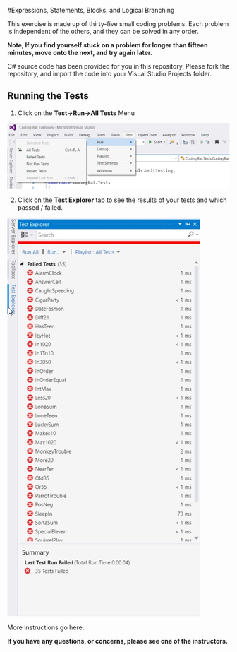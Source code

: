 #Expressions, Statements, Blocks, and Logical Branching

This exercise is made up of thirty-five small coding problems. Each problem is independent of the others, and they can be solved in any order. 

**Note, If you find yourself stuck on a problem for longer than fifteen minutes, move onto the next, and try again later.**

C# source code has been provided for you in this repository. Please fork the repository, and import the code into your Visual Studio Projects folder.

## Running the Tests

1. Click on the **Test->Run->All Tests** Menu

![Running Tests](images/Test%20Menu.jpg)

2. Click on the **Test Explorer** tab to see the results of your tests and which passed / failed.

![Test Explorer](images/Test%20Explorer.jpg)



More instructions go here.

**If you have any questions, or concerns, please see one of the instructors.**
